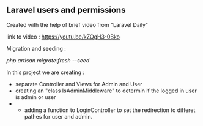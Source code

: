 ## Laravel users and permissions

Created with the help of brief video from "Laravel Daily"

link to video :  https://youtu.be/kZOgH3-0Bko

Migration and seeding :

_php artisan migrate:fresh --seed_

In this project we are creating :

 - separate Controller and Views for Admin and User
 - creating an "class IsAdminMiddleware" to determin if the logged in user is admin or user
 - * adding a function to LoginController to set the redirection to differet pathes for user and admin.

  